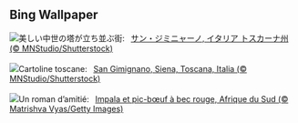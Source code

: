 ## Bing Wallpaper
![](https://www.bing.com/th?id=OHR.GimignanoTuscany_JA-JP7399834117_UHD.jpg&w=1000)美しい中世の塔が立ち並ぶ街:&nbsp;&ensp;[サン・ジミニャーノ, イタリア トスカーナ州 (© MNStudio/Shutterstock)](https://www.bing.com/th?id=OHR.GimignanoTuscany_JA-JP7399834117_UHD.jpg)
<br><br/>
![](https://www.bing.com/th?id=OHR.GimignanoTuscany_IT-IT2653150377_UHD.jpg&w=1000)Cartoline toscane:&nbsp;&ensp;[San Gimignano, Siena, Toscana, Italia (© MNStudio/Shutterstock)](https://www.bing.com/th?id=OHR.GimignanoTuscany_IT-IT2653150377_UHD.jpg)
<br><br/>
![](https://www.bing.com/th?id=OHR.ImpalaOxpecker_FR-FR0733173703_UHD.jpg&w=1000)Un roman d’amitié:&nbsp;&ensp;[Impala et pic-bœuf à bec rouge, Afrique du Sud (© Matrishva Vyas/Getty Images)](https://www.bing.com/th?id=OHR.ImpalaOxpecker_FR-FR0733173703_UHD.jpg)
<br><br/>
